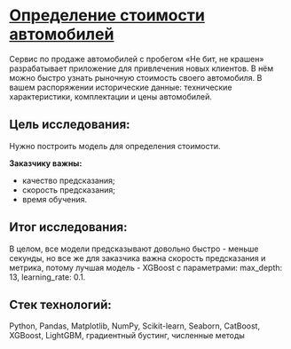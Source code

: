 # [Определение стоимости автомобилей]()
Сервис по продаже автомобилей с пробегом «Не бит, не крашен» разрабатывает приложение для привлечения новых клиентов. В нём можно быстро узнать рыночную стоимость своего автомобиля. В вашем распоряжении исторические данные: технические характеристики, комплектации и цены автомобилей.

## Цель исследования:
Нужно построить модель для определения стоимости.

**Заказчику важны:**
- качество предсказания;
- скорость предсказания;
- время обучения.

## Итог исследования:
В целом, все модели предсказывают довольно быстро - меньше секунды, но все же для заказчика важна скорость предсказания и метрика, потому лучшая модель - XGBoost с параметрами: max_depth: 13, learning_rate: 0.1.

## Стек технологий:
Python, Pandas, Matplotlib, NumPy, Scikit-learn, Seaborn, CatBoost, XGBoost, LightGBM, градиентный бустинг, численные методы
